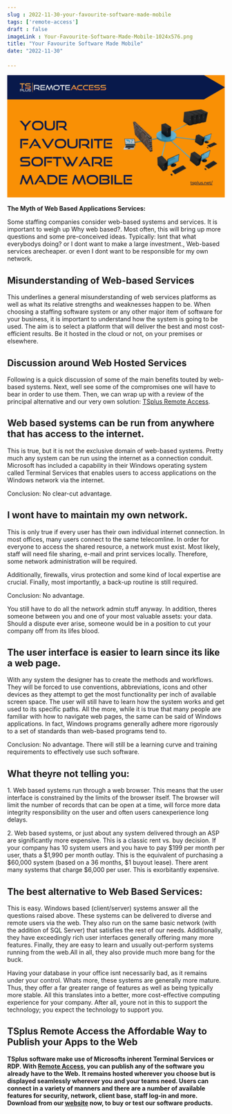 ```yaml
---
slug : 2022-11-30-your-favourite-software-made-mobile
tags: ['remote-access']
draft : false 
imageLink : Your-Favourite-Software-Made-Mobile-1024x576.png
title: "Your Favourite Software Made Mobile"
date: "2022-11-30"

---
```


[![Article title, TSplus logo and link, illustrated by an image of networked computer devices with firewall.](./images/Your-Favourite-Software-Made-Mobile-1024x576.png)](https://tsplus.net/remote-access/)

**The Myth of Web Based Applications Services:**

Some staffing companies consider web-based systems and services. It is important to weigh up Why web based?. Most often, this will bring up more questions and some pre-conceived ideas. Typically: Isnt that what everybodys doing? or I dont want to make a large investment., Web-based services arecheaper. or even I dont want to be responsible for my own network.

## Misunderstanding of Web-based Services

This underlines a general misunderstanding of web services platforms as well as what its relative strengths and weaknesses happen to be. When choosing a staffing software system or any other major item of software for your business, it is important to understand how the system is going to be used. The aim is to select a platform that will deliver the best and most cost-efficient results. Be it hosted in the cloud or not, on your premises or elsewhere.

## Discussion around Web Hosted Services

Following is a quick discussion of some of the main benefits touted by web-based systems. Next, well see some of the compromises one will have to bear in order to use them. Then, we can wrap up with a review of the principal alternative and our very own solution: [TSplus Remote Access](https://tsplus.net/remote-access/).

## Web based systems can be run from anywhere that has access to the internet.

This is true, but it is not the exclusive domain of web-based systems. Pretty much any system can be run using the internet as a connection conduit. Microsoft has included a capability in their Windows operating system called Terminal Services that enables users to access applications on the Windows network via the internet.

Conclusion: No clear-cut advantage.

## I wont have to maintain my own network.

This is only true if every user has their own individual internet connection. In most offices, many users connect to the same telecomline. In order for everyone to access the shared resource, a network must exist. Most likely, staff will need file sharing, e-mail and print services locally. Therefore, some network administration will be required.

Additionally, firewalls, virus protection and some kind of local expertise are crucial. Finally, most importantly, a back-up routine is still required.

Conclusion: No advantage.

You still have to do all the network admin stuff anyway. In addition, theres someone between you and one of your most valuable assets: your data. Should a dispute ever arise, someone would be in a position to cut your company off from its lifes blood.

## The user interface is easier to learn since its like a web page.

With any system the designer has to create the methods and workflows. They will be forced to use conventions, abbreviations, icons and other devices as they attempt to get the most functionality per inch of available screen space. The user will still have to learn how the system works and get used to its specific paths. All the more, while it is true that many people are familiar with how to navigate web pages, the same can be said of Windows applications. In fact, Windows programs generally adhere more rigorously to a set of standards than web-based programs tend to.

Conclusion: No advantage. There will still be a learning curve and training requirements to effectively use such software.

## What theyre not telling you:

1\. Web based systems run through a web browser. This means that the user interface is constrained by the limits of the browser itself. The browser will limit the number of records that can be open at a time, will force more data integrity responsibility on the user and often users canexperience long delays.

2\. Web based systems, or just about any system delivered through an ASP are significantly more expensive. This is a classic rent vs. buy decision. If your company has 10 system users and you have to pay $199 per month per user, thats a $1,990 per month outlay. This is the equivalent of purchasing a $60,000 system (based on a 36 months, $1 buyout lease). There arent many systems that charge $6,000 per user. This is exorbitantly expensive.

## The best alternative to Web Based Services:

This is easy. Windows based (client/server) systems answer all the questions raised above. These systems can be delivered to diverse and remote users via the web. They also run on the same basic network (with the addition of SQL Server) that satisfies the rest of our needs. Additionally, they have exceedingly rich user interfaces  generally offering many more features. Finally, they are easy to learn and usually out-perform systems running from the web.All in all, they also provide much more bang for the buck.

Having your database in your office isnt necessarily bad, as it remains under your control. Whats more, these systems are generally more mature. Thus, they offer a far greater range of features as well as being typically more stable. All this translates into a better, more cost-effective computing experience for your company. After all, youre not in this to support the technology; you expect the technology to support you.

## TSplus Remote Access the Affordable Way to Publish your Apps to the Web

**TSplus software make use of Microsofts inherent Terminal Services or RDP. With [Remote Access](https://tsplus.net/remote-access/features/), you can publish any of the software you already have to the Web.** **It remains hosted wherever you choose but is displayed seamlessly wherever you and your teams need. Users can connect in a variety of manners and there are a number of available features for security, network, client base, staff log-in and more.** **Download from our [website](https://tsplus.net/) now, to buy or test our software products.**
